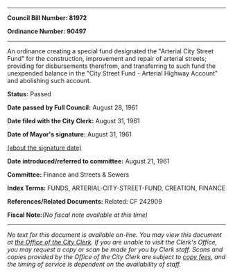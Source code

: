 

********

**Council Bill Number: 81972**
   
**Ordinance Number: 90497**
********

 An ordinance creating a special fund designated the "Arterial City Street Fund" for the construction, improvement and repair of arterial streets; providing for disbursements therefrom, and transferring to such fund the unexpended balance in the "City Street Fund - Arterial Highway Account" and abolishing such account.

**Status:** Passed
   
**Date passed by Full Council:** August 28, 1961
   
**Date filed with the City Clerk:** August 31, 1961
   
**Date of Mayor's signature:** August 31, 1961
   
[(about the signature date)](/~public/approvaldate.htm)
   
   
   
**Date introduced/referred to committee:** August 21, 1961
   
**Committee:** Finance and Streets & Sewers
   
   
**Index Terms:** FUNDS, ARTERIAL-CITY-STREET-FUND, CREATION, FINANCE

**References/Related Documents:** Related: CF 242909

**Fiscal Note:**_(No fiscal note available at this time)_
********

_No text for this document is available on-line. You may view this document at [the Office of the City Clerk](http://www.seattle.gov/leg/clerk/contactUs.htm). If you are unable to visit the Clerk's Office, you may request a copy or scan be made for you by Clerk staff. Scans and copies provided by the Office of the City Clerk are subject to [copy fees](http://clerk.seattle.gov/~public/clerkfees.htm), and the timing of service is dependent on the availability of staff._


